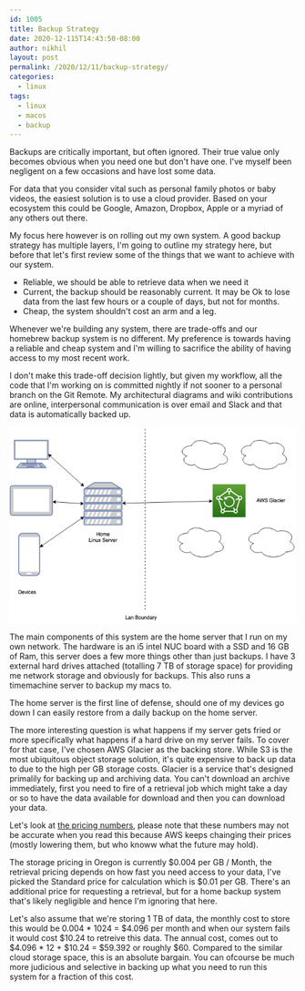 ```yaml
---
id: 1005
title: Backup Strategy
date: 2020-12-115T14:43:50-08:00
author: nikhil
layout: post
permalink: /2020/12/11/backup-strategy/
categories:
  - linux
tags:
  - linux
  - macos
  - backup
---
```

Backups are critically important, but often ignored. Their true value only becomes obvious when you need one but don't have one. I've myself been negligent on a few occasions and have lost some data.

For data that you consider vital such as personal family photos or baby videos, the easiest solution is to use a cloud provider. Based on your ecosystem this could be Google, Amazon, Dropbox, Apple or a myriad of any others out there.

My focus here however is on rolling out my own system. A good backup strategy has multiple layers, I'm going to outline my strategy here, but before that let's first review some of the things that we want to achieve with our system.

- Reliable, we should be able to retrieve data when we need it
- Current, the backup should be reasonably current. It may be Ok to lose data from the last few hours or a couple of days, but not for months.
- Cheap, the system shouldn't cost an arm and a leg.

Whenever we're building any system, there are trade-offs and our homebrew backup system is no different. My preference is towards having a reliable and cheap system and I'm willing to sacrifice the ability of having access to my most recent work.

I don't make this trade-off decision lightly, but given my workflow, all the code that I'm working on is committed nightly if not sooner to a personal branch on the Git Remote. My architectural diagrams and wiki contributions are online, interpersonal communication is over email and Slack and that data is automatically backed up.


![](assets/uploads/2020/2020-12-11-backup-strategy.png)

The main components of this system are the home server that I run on my own network. The hardware is an i5 intel NUC board with a SSD and 16 GB of Ram, this server does a few more things other than just backups. I have 3 external hard drives attached (totalling 7 TB of storage space) for providing me network storage and obviously for backups. This also runs a timemachine server to backup my macs to.

The home server is the first line of defense, should one of my devices go down I can easily restore from a daily backup on the home server.

The more interesting question is what happens if my server gets fried or more specifically what happens if a hard drive on my server fails. To cover for that case, I've chosen AWS Glacier as the backing store. While S3 is the most ubiquitous object storage solution, it's quite expensive to back up data to due to the high per GB storage costs. Glacier is a service that's designed primalily for backing up and archiving data. You can't download an archive immediately, first you need to fire of a retrieval job which might take a day or so to have the data available for download and then you can download your data.

Let's look at [the pricing numbers](https://aws.amazon.com/glacier/pricing/), please note that these numbers may not be accurate when you read this because AWS keeps chainging their prices (mostly lowering them, but who knoww what the future may hold).

The storage pricing in Oregon is currently $0.004 per GB / Month, the retrieval pricing depends on how fast you need access to your data, I've picked the Standard price for calculation which is $0.01 per GB. There's an additional price for requesting a retrieval, but for a home backup system that's likely negligible and hence I'm ignoring that here.

Let's also assume that we're storing 1 TB of data, the monthly cost to store this would be 0.004 * 1024 = $4.096 per month and when our system fails it would cost $10.24 to retreive this data. The annual cost, comes out to $4.096  * 12 + $10.24 = $59.392 or roughly $60. Compared to the similar cloud storage space, this is an absolute bargain. You can ofcourse be much more judicious and selective in backing up what you need to run this system for a fraction of this cost.